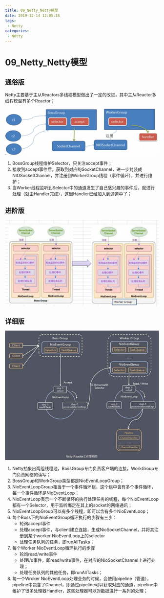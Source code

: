 ```yaml
---
title: 09_Netty_Netty模型
date: 2019-12-14 12:05:18
tags: 
 - Netty
categories:
 - Netty
---
```


# 09_Netty_Netty模型

## 通俗版

Netty主要基于主从Reactors多线程模型做出了一定的改进，其中主从Reactor多线程模型有多个Reactor；

![image-20191214121137665](09_Netty_Netty%E6%A8%A1%E5%9E%8B/image-20191214121137665.png)

1. BossGroup线程维护Selector，只关注accept事件；
2. 接收到accept事件后，获取到对应的SocketChannel，进一步封装成NIOSocketChannel，并注册到WorkerGroup线程（事件循环），并进行维护；
3. 当Worker线程监听到Selector中的通道发生了自己感兴趣的事件后，就进行处理（就由Handler完成），这里Handler已经加入到通道中了；



## 进阶版

![image-20191214172249035](09_Netty_Netty%E6%A8%A1%E5%9E%8B/image-20191214172249035.png)



## 详细版

 ![img](09_Netty_Netty%E6%A8%A1%E5%9E%8B/timg.jfif) 

1. Netty抽象出两组线程池，BossGroup专门负责客户端的连接，WorkGroup专门负责网络的读写；
2. BossGroup和WorkGroup类型都是NioEventLoopGroup；
3. NioEventLoopGroup相当于一个事件循环组，这个组中含有多个事件循环，每一个事件循环是NioEventLoop；
4. NioEventLoop表示一个不断循环的执行处理任务的线程，每个NioEventLoop都有一个Selector，用于监听绑定在其上的socket的网络通讯；
5. NioEventLoopGroup可以有多个线程，即可以含有多个NioEventLoop；
6. 每个Boss下的NioEventGroup循环执行的步骤有三步：
   - 轮询accept事件
   - 处理accept事件，与client建立连接，生成NioSocketChannel，并将其注册到某个worker NioEventLoop上的selector
   - 处理任务队列的任务，即runAllTasks；
7. 每个Worker NioEventLoop循环执行的步骤
   - 轮询read/write事件
   - 处理i/o事件，即read/write事件，在对应的NioSocketChannel上进行处理；
   - 处理任务队列的其他任务，即runAllTasks；
8. 每一个Wroker NioEventLoop处理业务的时候，会使用pipeline（管道），pipeline中包含了Channel，即通过pipeline可以获取对应的通道，pipeline中维护了很多处理器Handler，这些处理器可以对数据进行一系列的处理；

